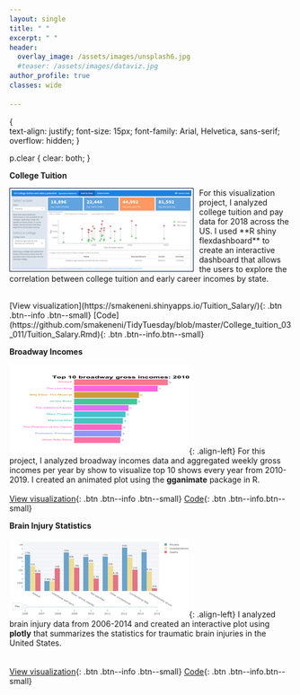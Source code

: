 ```yaml
---
layout: single
title: " "
excerpt: " "
header:
  overlay_image: /assets/images/unsplash6.jpg
  #teaser: /assets/images/dataviz.jpg
author_profile: true  
classes: wide 

--- 
```

 {  
  text-align: justify;
  font-size: 15px;
  font-family: Arial, Helvetica, sans-serif; 
  overflow: hidden;
}

p.clear {
  clear: both;
}
</style>   


**College Tuition**      
<p>
<img src="/assets/images/Collegetuition.png" style="float:left;width:320px;height:141px;margin-right:10px;border:1px solid #021a40;padding:3px;background-color:sand;"> <div class="myDiv">For this visualization project, I analyzed college tuition and pay data for 2018 across the US. I used **R shiny flexdashboard** to create an interactive dashboard that allows the users to explore the correlation between college tuition and early career incomes by state.</div></p>  
<br>
[View visualization](https://smakeneni.shinyapps.io/Tuition_Salary/){: .btn .btn--info .btn--small}    [Code](https://github.com/smakeneni/TidyTuesday/blob/master/College_tuition_03_011/Tuition_Salary.Rmd){: .btn .btn--info.btn--small}

**Broadway Incomes**          

![image-left](/assets/images/Broadway_teaser.gif){: .align-left} For this project, I analyzed broadway incomes data and aggregated weekly gross incomes per year by show to visualize top 10 shows every year from 2010-2019. I created an animated plot using the **gganimate** package in R.  
<br>
[View visualization](/portfolio/Dataviz_broadway.html){: .btn .btn--info .btn--small}    [Code](https://github.com/smakeneni/TidyTuesday/blob/master/Broadway/Animatedplot.R){: .btn .btn--info.btn--small}

**Brain Injury Statistics**            

![image-left](/assets/images/BrainInjury_teaser.png){: .align-left} I analyzed brain injury data from 2006-2014 and created an interactive plot using **plotly** that summarizes the statistics for traumatic brain injuries in the United States.  
<br>     
[View visualization](/portfolio/braininjury_dashboard.html){: .btn .btn--info .btn--small}    [Code](https://github.com/smakeneni/TidyTuesday/blob/master/BrainInjury_03_24/barplots_braininjury.R){: .btn .btn--info.btn--small}
